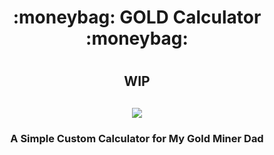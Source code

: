 <h1 align = "center">:moneybag: GOLD Calculator :moneybag: <h1>
<h2 align = "center">WIP<h2>
<p align = "center"><img src="screenshots/screenshot3.png"><p>
<h3 align = "center">A Simple Custom Calculator for My Gold Miner Dad<h3>


